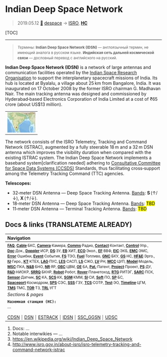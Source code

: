 # Indian Deep Space Network
> 2019.05.12 [🚀](../index/index.md) [despace](index.md) → [ISRO](zz_isro.md), **[НС](scs.md)**

[TOC]

---

> <small>*Термины:* **Indian Deep Space Network (IDSN)** — англоязычный термин, не имеющий аналога в русском языке. **Индийская сеть дальней космической связи** — дословный перевод с английского на русский.</small>

**Indian Deep Space Network (IDSN)** is a network of large antennas and communication facilities operated by the [Indian Space Research Organisation](zz_isro.md) to support the interplanetary spacecraft missions of India. Its hub is located at Byalalu, a village about 25 km from Bangalore, India. It was inaugurated on 17 October 2008 by the former ISRO chairman G. Madhavan Nair. The main tracking antenna was designed and commissioned by Hyderabad‑based Electronics Corporation of India Limited at a cost of ₹65 crore (about US$13 million).

||
|:--|
|[![](f/gs/idsn_pic1_thumb.jpg)](f/gs/idsn_pic1.png)|

The network consists of the ISRO Telemetry, Tracking and Command Network (ISTRAC), augmented by a fully steerable 18 m and a 32 m DSN antenna which improves the visibility duration when compared with the existing ISTRAC system. The Indian Deep Space Network implements a baseband system[clarification needed] adhering to [Consultative Committee for Space Data Systems (CCSDS)](ccsds.md) Standards, thus facilitating cross‑support among the Telemetry Tracking Command (TTC) agencies.

**Telescopes:**

   - 32‑meter DSN Antenna — Deep Space Tracking Antenna. [Bands](rf.md): **S** (↑/↓), **X** (↑/↓).
   - 18‑meter DSN Antenna — Deep Space Tracking Antenna. [Bands](rf.md): <mark>TBD</mark>
   - 11‑meter DSN Antenna — Terminal Tracking Antenna. [Bands](rf.md): <mark>TBD</mark>



<p style="page-break-after:always"> </p>

## Docs & links (TRANSLATEME ALREADY)
|Navigation|
|:--|
|<small>**[FAQ](faq.md)**, **[Cable](cable.md)**·БКС, **[Camera](cam.md)**·Камера, **[Comms](comms.md)**·Радио, **[Contact](contact.md)**·Контакт, **[Control](control.md)**·Упр., **[Doc](doc.md)**·Док., **[Doppler](doppler.md)**·ИСР, **[DS](ds.md)**·ЗУ, **[EB](eb.md)**·ХИТ, **[ECO](ecology.md)**·Экол., **[EF](ef.md)**·ВВФ, **[ElC](elc.md)**·ЭКБ, **[EMC](emc.md)**·ЭМС, **[Error](error.md)**·Ошибки, **[Event](event.md)**·События, **[FS](fs.md)**·ТЭО, **[Fuel](fuel.md)**·Топливо, **[GNC](gnc.md)**·БКУ, **[GS](scs.md)**·НС, **[HF&E](hfe.md)**·Эрго., **[IU](iu.md)**·Гиро., **[KT](kt.md)**·КТЕХ, **[LAG](lag.md)**·ПУC, **[LES](les.md)**·САСП, **[LS](ls.md)**·СЖО, **[LV](lv.md)**·РН, **[MCC](mcc.md)**·ЦУП, **[Model](model.md)**·Модель, **[MSC](sc.md)**·ПКА, **[N&B](nnb.md)**·БНО, **[NR](nr.md)**·ЯР, **[OBC](obc.md)**·ЦВМ, **[OE](oe.md)**·БА, **[Pat.](патент.md)**·Патент, **[Project](project.md)**·Проект, **[PS](ps.md)**·ДУ, **[R&D](rnd.md)**·НИОКР, **[SRRQ](srrq.md)**·БКНР, **[Robot](robotics.md)**·Робот, **[Rover](rover.md)**·Планетоход, **[RTG](rtg.md)**·РИТЭГ, **[SARC](sarc.md)**·ПСК, **[Sensor](sensor.md)**·Датчик, **[SC](sc.md)**·КА, **[SCS](scs.md)**·КК, **[SGM](sgm.md)**·КММ, **[SI](si.md)**·СИ, **[Soft](soft.md)**·ПО, **[SP](sp.md)**·БС, **[Spaceport](spaceport.md)**·Космодром, **[SPS](sps.md)**·СЭС, **[SSS](sss.md)**·ГЗУ, **[TCS](tcs.md)**·СОТР, **[Test](test.md)**·ЭО, **[Timeline](timeline.md)**·ЦГМ, **[TMS](tms.md)**·ТМС, **[TOR](tor.md)**·ТЗ, **[TRL](trl.md)**·УГТ</small>|
|*Sections & pages*|
|**`Наземная станция (НС):`**<br> … <br><br> [CDSN](cdsn.md) ┊ [DSN](dsn.md) ┊ [ESTRACK](estrack.md) ┊ [IDSN](idsn.md) ┊ [SSC_GGSN](ssc_ggsn.md) ┊ [UDSC](udsc.md)|

   1. Docs: …
   1. Notable interwikies — …
   1. <https://en.wikipedia.org/wiki/Indian_Deep_Space_Network>
   1. <http://www.isro.gov.in/about-isro/isro-telemetry-tracking-and-command-network-istrac>

